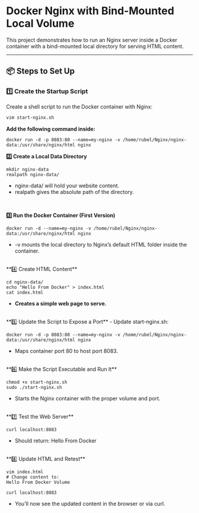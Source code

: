 # Docker Nginx with Bind-Mounted Local Volume

This project demonstrates how to run an Nginx server inside a Docker container with a bind-mounted local directory for serving HTML content.

---

## 📦 Steps to Set Up

### 1️⃣ Create the Startup Script

Create a shell script to run the Docker container with Nginx:

```bash
vim start-nginx.sh
```
**Add the following command inside:**
```
docker run -d -p 8083:80 --name=my-nginx -v /home/rubel/Nginx/nginx-data:/usr/share/nginx/html nginx
```
**2️⃣ Create a Local Data Directory**
```
mkdir nginx-data
realpath nginx-data/
```
 - nginx-data/ will hold your website content.
 - realpath gives the absolute path of the directory.
</br>

**3️⃣ Run the Docker Container (First Version)**
```
docker run -d --name=my-nginx -v /home/rubel/Nginx/nginx-data:/usr/share/nginx/html nginx
```
 - -v mounts the local directory to Nginx’s default HTML folder inside the container.

</br>
**4️⃣ Create HTML Content**

```
cd nginx-data/
echo "Hello From Docker" > index.html
cat index.html
```
 - **Creates a simple web page to serve.**

</br>
**5️⃣ Update the Script to Expose a Port**
 - Update start-nginx.sh:
 
```
docker run -d -p 8083:80 --name=my-nginx -v /home/rubel/Nginx/nginx-data:/usr/share/nginx/html nginx
```
 - Maps container port 80 to host port 8083.

</br>
**6️⃣ Make the Script Executable and Run It**

```
chmod +x start-nginx.sh
sudo ./start-nginx.sh
```
- Starts the Nginx container with the proper volume and port.
  
</br>
**7️⃣ Test the Web Server**

```
curl localhost:8083
```
 - Should return: Hello From Docker

</br>
**8️⃣ Update HTML and Retest**

```
vim index.html
# Change content to:
Hello From Docker Volume

curl localhost:8083
```
 - You'll now see the updated content in the browser or via curl.



















